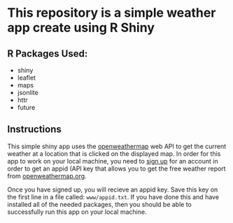 # This repository is a simple weather app create using R Shiny

## R Packages Used:

* shiny
* leaflet
* maps
* jsonlite
* httr
* future  

## Instructions

This simple shiny app uses the [openweathermap](https://openweathermap.org/) web API to get the current weather at a location that is clicked on the displayed map. In order for this app to work on your local machine, you need to [sign up](https://home.openweathermap.org/users/sign_up) for an account in order to get an appid (API key that allows you to get the free weather report from [openweathermap.org](https://openweathermap.org/).

Once you have signed up, you will recieve an appid key. Save this key on the first line in a file called: `www/appid.txt`.
If you have done this and have installed all of the needed packages, then you should be able to successfully run this app on your local machine. 
